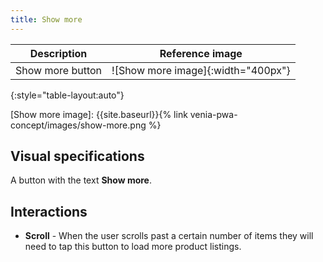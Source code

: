 ```yaml
---
title: Show more
---
```


| Description     | Reference image                          |
| --------------- | :--------------------------------------: |
| Show more button | ![Show more image]{:width="400px"} |
{:style="table-layout:auto"}

[Show more image]: {{site.baseurl}}{% link venia-pwa-concept/images/show-more.png %}

## Visual specifications

A button with the text **Show more**.

## Interactions

* **Scroll** - When the user scrolls past a certain number of items they will need to tap this button to load more product listings.